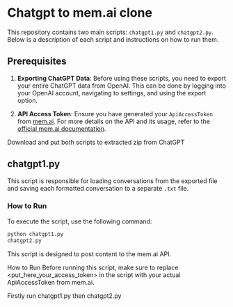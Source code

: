 # Chatgpt to mem.ai clone

This repository contains two main scripts: `chatgpt1.py` and `chatgpt2.py`. Below is a description of each script and instructions on how to run them.

## Prerequisites

1. **Exporting ChatGPT Data**: Before using these scripts, you need to export your entire ChatGPT data from OpenAI. This can be done by logging into your OpenAI account, navigating to settings, and using the export option.

2. **API Access Token**: Ensure you have generated your `ApiAccessToken` from [mem.ai](https://mem.ai/flows/api). For more details on the API and its usage, refer to the [official mem.ai documentation](https://docs.mem.ai).

Download and put both scripts to extracted zip from ChatGPT


## chatgpt1.py

This script is responsible for loading conversations from the exported file and saving each formatted conversation to a separate `.txt` file.

### How to Run

To execute the script, use the following command:

```bash
python chatgpt1.py
chatgpt2.py
```
This script is designed to post content to the mem.ai API.

How to Run
Before running this script, make sure to replace <put_here_your_access_token> in the script with your actual ApiAccessToken from mem.ai.

Firstly run chatgpt1.py then chatgpt2.py
